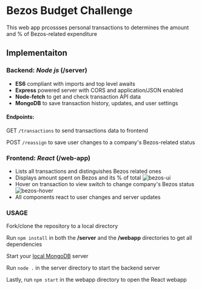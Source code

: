 # Bezos Budget Challenge

This web app prcossses personal transactions to determines the amount and % of Bezos-related expenditure

## Implementaiton

### Backend: *Node js* (/server)
- **ES6** compliant with imports and top level awaits
- **Express** powered server with CORS and application/JSON enabled
- **Node-fetch** to get and check transaction API data
- **MongoDB** to save transaction history, updates, and user settings

#### Endpoints:
GET `/transactions` to send transactions data to frontend

POST `/reassign` to save user changes to a company's Bezos-related status

### Frontend: *React* (/web-app)
- Lists all transactions and distinguishes Bezos related ones
- Displays amount spent on Bezos and its % of total
![bezos-ui](https://user-images.githubusercontent.com/46499432/162577455-fc2a2743-2054-4803-b647-0a416a2f584c.png)
- Hover on transaction to view switch to change company's Bezos status
![bezos-hover](https://user-images.githubusercontent.com/46499432/162577481-1e0eb966-a9ef-48a6-b56c-953fcc613a2a.png)
- All components react to user changes and server updates

### USAGE

Fork/clone the repository to a local directory

Run `npm install` in both the **/server** and the **/webapp** directories to get all dependencies

Start your [local MongoDB](https://www.mongodb.com/docs/guides/server/install/) server

Run `node .` in the server directory to start the backend server

Lastly, run `npm start` in the webapp directory to open the React webapp
